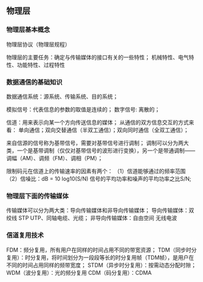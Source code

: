 ## 物理层

### 物理层基本概念

物理层协议（物理层规程）

物理层的主要任务：确定与传输媒体的接口有关的一些特性；
  机械特性、电气特性、功能特性、过程特性

### 数据通信的基础知识

数据通信系统：源系统、传输系统、目的系统；

模拟信号：代表信息的参数的取值是连续的；
数字信号: 离散的；

信道：用来表示向某一个方向传送信息的媒体；
从通信的双方信息交互的方式来看： 单向通信；双向交替通信（半双工通信）；双向同时通信（全双工通信）；

来自信源的信号称为基带信号，需要对基带信号进行调制；
调制可以分为两大类，一个是基带调制（仅仅对基带信号的波形进行变换），另一个是带通调制——调幅（AM）、调频（FM）、调相（PM）；

限制码元在信道上的传输速率的因素有两个：
（1）信道能够通过的频率范围
（2）信噪比：dB = 10 log10(S/N)   信号的平均功率和噪声的平均功率之比S/N;

### 物理层下面的传输媒体
传输媒体可以分为两大类：导向传输媒体和非导向传输媒体；
导向传输媒体：双绞线 STP UTP、同轴电缆、光缆；
非导向传输媒体：自由空间 无线电波

### 信道复用技术
FDM：频分复用，所有用户在同样的时间占用不同的带宽资源；
TDM（同步时分复用）：时分复用，将时间划分为一段段等长的时分复用帧（TDM帧），是用户在不同的时间占用同样的频带宽度；
STDM（异步时分复用）：按需动态分配时隙；
WDM（波分复用）：光的频分复用
CDM（码分复用）：CDMA